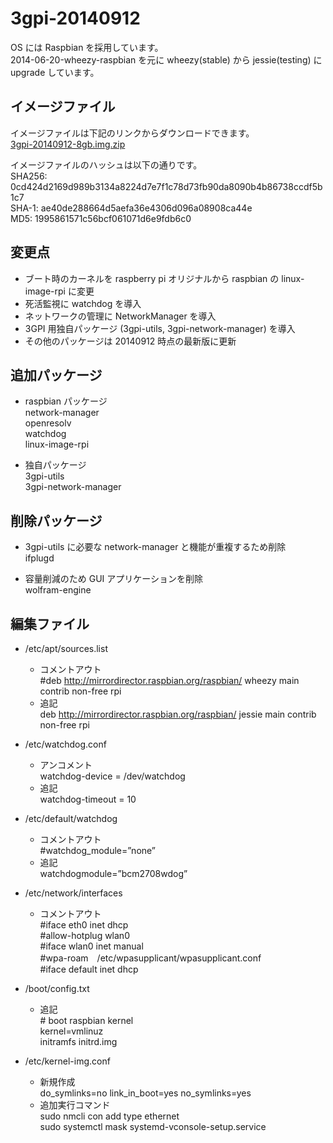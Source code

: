 # 3gpi-20140912

OS には Raspbian を採用しています。  
2014-06-20-wheezy-raspbian を元に wheezy(stable) から jessie(testing) に upgrade しています。  

## イメージファイル  
イメージファイルは下記のリンクからダウンロードできます。  
[3gpi-20140912-8gb.img.zip](http://mechatrax.com/data/3gpi/3gpi-20140912-8gb.img.zip)  

イメージファイルのハッシュは以下の通りです。  
SHA256: 0cd424d2169d989b3134a8224d7e7f1c78d73fb90da8090b4b86738ccdf5b1c7  
SHA-1: ae40de288664d5aefa36e4306d096a08908ca44e  
MD5: 1995861571c56bcf061071d6e9fdb6c0  

## 変更点
  * ブート時のカーネルを raspberry pi オリジナルから raspbian の linux-image-rpi に変更  
  * 死活監視に watchdog を導入  
  * ネットワークの管理に NetworkManager を導入  
  * 3GPI 用独自パッケージ (3gpi-utils, 3gpi-network-manager) を導入  
  * その他のパッケージは 20140912 時点の最新版に更新  

## 追加パッケージ
  * raspbian パッケージ  
    network-manager  
    openresolv  
    watchdog  
    linux-image-rpi  

  * 独自パッケージ  
    3gpi-utils  
    3gpi-network-manager  

## 削除パッケージ
  * 3gpi-utils に必要な network-manager と機能が重複するため削除  
    ifplugd  

  * 容量削減のため GUI アプリケーションを削除  
    wolfram-engine

## 編集ファイル  
* /etc/apt/sources.list  
  + コメントアウト  
    \#deb http://mirrordirector.raspbian.org/raspbian/ wheezy main contrib non-free rpi  
  + 追記  
    deb http://mirrordirector.raspbian.org/raspbian/ jessie main contrib non-free rpi  

* /etc/watchdog.conf  
  + アンコメント  
    watchdog-device = /dev/watchdog  
  + 追記  
    watchdog-timeout = 10  

* /etc/default/watchdog  
  + コメントアウト  
    \#watchdog_module=”none”  
  + 追記  
    watchdogmodule=”bcm2708wdog”  

* /etc/network/interfaces  
  + コメントアウト  
    \#iface eth0 inet dhcp  
    \#allow-hotplug wlan0  
    \#iface wlan0 inet manual  
    \#wpa-roam　/etc/wpasupplicant/wpasupplicant.conf  
    \#iface default inet dhcp  

* /boot/config.txt  
  + 追記  
    \# boot raspbian kernel  
    kernel=vmlinuz  
    initramfs initrd.img  

* /etc/kernel-img.conf  
  + 新規作成  
    do_symlinks=no
    link_in_boot=yes
    no_symlinks=yes
  + 追加実行コマンド  
    sudo nmcli con add type ethernet  
    sudo systemctl mask systemd-vconsole-setup.service  
